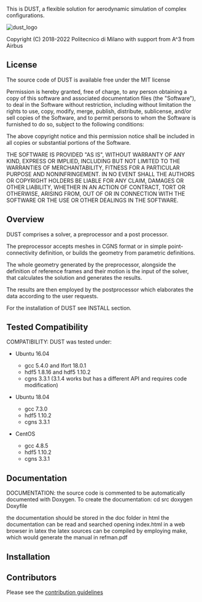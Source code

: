 This is DUST, a flexible solution for aerodynamic simulation of complex 
configurations.

![dust_logo](/uploads/3b37882713af00af40ea54104817261a/dust_logo.png)

Copyright (C) 2018-2022 Politecnico di Milano
                          with support from A^3 from Airbus

## License

The source code of DUST is available free under the MIT license

Permission is hereby granted, free of charge, to any person
obtaining a copy of this software and associated documentation
files (the "Software"), to deal in the Software without
restriction, including without limitation the rights to use,
copy, modify, merge, publish, distribute, sublicense, and/or sell
copies of the Software, and to permit persons to whom the
Software is furnished to do so, subject to the following
conditions:

The above copyright notice and this permission notice shall be
included in all copies or substantial portions of the Software.

THE SOFTWARE IS PROVIDED "AS IS", WITHOUT WARRANTY OF ANY KIND,
EXPRESS OR IMPLIED, INCLUDING BUT NOT LIMITED TO THE WARRANTIES
OF MERCHANTABILITY, FITNESS FOR A PARTICULAR PURPOSE AND
NONINFRINGEMENT. IN NO EVENT SHALL THE AUTHORS OR COPYRIGHT
HOLDERS BE LIABLE FOR ANY CLAIM, DAMAGES OR OTHER LIABILITY,
WHETHER IN AN ACTION OF CONTRACT, TORT OR OTHERWISE, ARISING
FROM, OUT OF OR IN CONNECTION WITH THE SOFTWARE OR THE USE OR
OTHER DEALINGS IN THE SOFTWARE.

## Overview

DUST comprises a solver, a preprocessor and a post processor.

The preprocessor accepts meshes in CGNS format or in simple point-connectivity
definition, or builds the geometry from parametric definitions.

The whole geometry generated by the preprocessor, alongside the definition
of reference frames and their motion is the input of the solver, that 
calculates the solution and generates the results.

The results are then employed by the postprocessor which elaborates the data
according to the user requests.

For the installation of DUST see INSTALL section.

## Tested Compatibility

COMPATIBILITY:
DUST was tested under:
  * Ubuntu 16.04
    * gcc 5.4.0 and Ifort 18.0.1
    * hdf5 1.8.16 and hdf5 1.10.2
    * cgns 3.3.1 (3.1.4 works but has a different API and requires code modification)

  * Ubuntu 18.04
    * gcc 7.3.0
    * hdf5 1.10.2
    * cgns 3.3.1

  * CentOS
    * gcc 4.8.5
    * hdf5 1.10.2
    * cgns 3.3.1

## Documentation

DOCUMENTATION:
 the source code is commented to be automatically documented with Doxygen.
 To create the documentation:
 cd src
 doxygen Doxyfile

 the documentation should be stored in the doc folder
 in html the documentation can be read and searched opening index.html in a web
 browser
 in latex the latex sources can be compiled by employing make, which would 
 generate the manual in refman.pdf

## Installation

## Contributors

Please see the [contribution guidelines](contributors.md)
